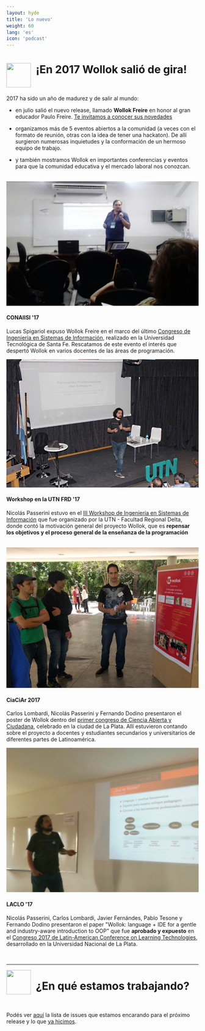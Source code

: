 ```yaml
---
layout: hyde
title: 'Lo nuevo'
weight: 60
lang: 'es'
icon: 'podcast'
---
```


<div class="container">
<img src="/images/news.png" height="64" width="64" align="left"/>

<h1>&nbsp;&nbsp;¡En 2017 Wollok salió de gira!</h1>
<br>
</div>


2017 ha sido un año de madurez y de salir al mundo:

* en julio salió el nuevo release, llamado **Wollok Freire** en honor al gran educador Paulo Freire. [Te invitamos a conocer sus novedades](/old-pages/news-freire/index.html)

* organizamos más de 5 eventos abiertos a la comunidad (a veces con el formato de reunión, otras con la idea de tener una hackaton). De allí surgieron numerosas inquietudes y la conformación de un hermoso equipo de trabajo.

* y también mostramos Wollok en importantes conferencias y eventos para que la comunidad educativa y el mercado laboral nos conozcan. 

<br>

<div class="row">
    <div class="col-lg-6 col-md-12">
        <div class="card card-cascade wider">
            <!--Card image-->
            <div class="view overlay hm-white-slight">
                <img src="/images/news/CONAIISI_final.jpg" class="img-fluid" alt="CONAIISI Santa Fe">
                <a href="#!">
                    <div class="mask"></div>
                </a>
            </div>
            <!--/Card image-->
            <!--Card content-->
            <div class="card-body text-center">
                <!--Title-->
                <h4 class="card-title"><strong>CONAIISI '17</strong></h4>
                <p class="card-text">Lucas Spigariol expuso Wollok Freire en el marco del último <a href="http://conaiisi2017.frsf.utn.edu.ar/">Congreso de Ingeniería en Sistemas de Información</a>, realizado en la Universidad Tecnológica de Santa Fe. Rescatamos de este evento el interés que despertó Wollok en varios docentes de las áreas de programación.</p>
            </div>
            <!--/.Card content-->
        </div>
        <!--/.Card Wider-->
    </div>
    <!-- Grid column -->
    <!-- Grid column -->
    <div class="col-lg-6 col-md-12">
        <!--Card Narrower-->
        <div class="card card-cascade narrower">
            <!--Card image-->
            <div class="view overlay hm-white-slight">
                <img src="/images/news/FRD_final.jpg" class="img-fluid" alt="Workshop Delta">
                <a>
                    <div class="mask"></div>
                </a>
            </div>
            <!--/.Card image-->
            <!--Card content-->
            <div class="card-body text-center">
                <!--Title-->
                <h4 class="card-title"><strong>Workshop en la UTN FRD '17</strong></h4>
                <p class="card-text">Nicolás Passerini estuvo en el <a href="https://sites.google.com/site/workshopsistemasdelta/home">III Workshop de Ingeniería en Sistemas de Información</a> que fue organizado por la UTN - Facultad Regional Delta, donde contó la motivación
                general del proyecto Wollok, que es <b>repensar los objetivos y el proceso general de la enseñanza de la programación</b></p>
            </div>
            <!--/.Card content-->
        </div>
        <!--/.Card Narrower-->
    </div>
    <!-- Grid column -->
</div>
<br>
<div class="row">
    <div class="col-lg-6 col-md-12">
        <div class="card card-cascade wider">
            <!--Card image-->
            <div class="view overlay hm-white-slight">
                <img src="/images/news/ciaciar_final.jpg" class="img-fluid" alt="CiaCiAr La Plata">
                <a href="#!">
                    <div class="mask"></div>
                </a>
            </div>
            <!--/Card image-->
            <!--Card content-->
            <div class="card-body text-center">
                <!--Title-->
                <h4 class="card-title"><strong>CiaCiAr 2017</strong></h4>
                <p class="card-text">Carlos Lombardi, Nicolás Passerini y Fernando Dodino presentaron el poster de Wollok dentro del <a href="https://www.cientopolis.org/workshop/">primer congreso de Ciencia Abierta y Ciudadana</a>, celebrado en la ciudad de La Plata. Allí estuvieron contando sobre el proyecto a docentes y estudiantes secundarios y universitarios de diferentes partes de Latinoamérica.</p>
            </div>
            <!--/.Card content-->
        </div>
        <!--/.Card Wider-->
    </div>
    <!-- Grid column -->
    <!-- Grid column -->
    <div class="col-lg-6 col-md-12">
        <!--Card Narrower-->
        <div class="card card-cascade narrower">
            <!--Card image-->
            <div class="view overlay hm-white-slight">
                <img src="/images/news/laclo_final.jpg" class="img-fluid" alt="LACLO La Plata">
                <a>
                    <div class="mask"></div> 
                </a>
            </div>
            <!--/.Card image-->
            <!--Card content-->
            <div class="card-body text-center">
                <!--Title-->
                <h4 class="card-title"><strong>LACLO '17</strong></h4>
                <p class="card-text">Nicolás Passerini, Carlos Lombardi, Javier Fernándes, Pablo Tesone y Fernando Dodino presentaron el paper "Wollok: language + IDE for a gentle and industry-aware introduction to OOP" que fue <b>aprobado y expuesto</b> en el <a href="http://laclo2017.lifia.info.unlp.edu.ar/">Congreso 2017 de Latin-American Conference on Learning Technologies</a>, desarrollado en la Universidad Nacional de La Plata.</p>
            </div>
            <!--/.Card content-->
        </div>
        <!--/.Card Narrower-->
    </div>
    <!-- Grid column -->
</div>



<div class="container">
<br>
<hr>
<img src="/images/bug.png" height="64" width="64" align="left"/>
<h1>&nbsp;&nbsp;¿En qué estamos trabajando?</h1>
<br/>
</div>

Podés ver [aquí](https://github.com/uqbar-project/wollok/milestone/19) la lista de issues que estamos encarando para el próximo release y lo que [ya hicimos](https://github.com/uqbar-project/wollok/milestone/19?closed=1). 
